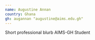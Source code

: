 ```yaml
---
name: Augustine Annan
country: Ghana
gh: augannan "augustine@aims.edu.gh"
---
```


Short professional blurb
AIMS-GH Student

